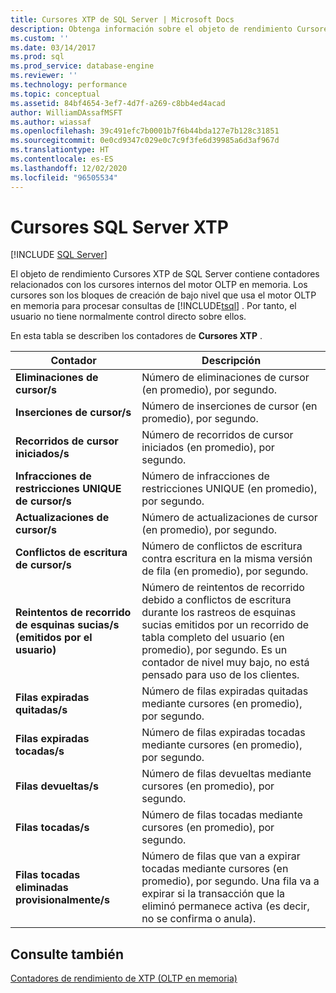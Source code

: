 ```yaml
---
title: Cursores XTP de SQL Server | Microsoft Docs
description: Obtenga información sobre el objeto de rendimiento Cursores XTP de SQL Server, que contiene contadores relacionados con los cursores internos del motor OLTP en memoria.
ms.custom: ''
ms.date: 03/14/2017
ms.prod: sql
ms.prod_service: database-engine
ms.reviewer: ''
ms.technology: performance
ms.topic: conceptual
ms.assetid: 84bf4654-3ef7-4d7f-a269-c8bb4ed4acad
author: WilliamDAssafMSFT
ms.author: wiassaf
ms.openlocfilehash: 39c491efc7b0001b7f6b44bda127e7b128c31851
ms.sourcegitcommit: 0e0cd9347c029e0c7c9f3fe6d39985a6d3af967d
ms.translationtype: HT
ms.contentlocale: es-ES
ms.lasthandoff: 12/02/2020
ms.locfileid: "96505534"
---
```

# <a name="sql-server-xtp-cursors"></a>Cursores SQL Server XTP
 [!INCLUDE [SQL Server](../../includes/applies-to-version/sqlserver.md)]

  El objeto de rendimiento Cursores XTP de SQL Server contiene contadores relacionados con los cursores internos del motor OLTP en memoria. Los cursores son los bloques de creación de bajo nivel que usa el motor OLTP en memoria para procesar consultas de [!INCLUDE[tsql](../../includes/tsql-md.md)] . Por tanto, el usuario no tiene normalmente control directo sobre ellos.  
  
 En esta tabla se describen los contadores de **Cursores XTP** .  
  
|Contador|Descripción|  
|-------------|-----------------|  
|**Eliminaciones de cursor/s**|Número de eliminaciones de cursor (en promedio), por segundo.|  
|**Inserciones de cursor/s**|Número de inserciones de cursor (en promedio), por segundo.|  
|**Recorridos de cursor iniciados/s**|Número de recorridos de cursor iniciados (en promedio), por segundo.|  
|**Infracciones de restricciones UNIQUE de cursor/s**|Número de infracciones de restricciones UNIQUE (en promedio), por segundo.|  
|**Actualizaciones de cursor/s**|Número de actualizaciones de cursor (en promedio), por segundo.|  
|**Conflictos de escritura de cursor/s**|Número de conflictos de escritura contra escritura en la misma versión de fila (en promedio), por segundo.|  
|**Reintentos de recorrido de esquinas sucias/s (emitidos por el usuario)**|Número de reintentos de recorrido debido a conflictos de escritura durante los rastreos de esquinas sucias emitidos por un recorrido de tabla completo del usuario (en promedio), por segundo. Es un contador de nivel muy bajo, no está pensado para uso de los clientes.|  
|**Filas expiradas quitadas/s**|Número de filas expiradas quitadas mediante cursores (en promedio), por segundo.|  
|**Filas expiradas tocadas/s**|Número de filas expiradas tocadas mediante cursores (en promedio), por segundo.|  
|**Filas devueltas/s**|Número de filas devueltas mediante cursores (en promedio), por segundo.|  
|**Filas tocadas/s**|Número de filas tocadas mediante cursores (en promedio), por segundo.|  
|**Filas tocadas eliminadas provisionalmente/s**|Número de filas que van a expirar tocadas mediante cursores (en promedio), por segundo. Una fila va a expirar si la transacción que la eliminó permanece activa (es decir, no se confirma o anula).|  
  
## <a name="see-also"></a>Consulte también  
 [Contadores de rendimiento de XTP &#40;OLTP en memoria&#41;](../../relational-databases/performance-monitor/sql-server-xtp-in-memory-oltp-performance-counters.md)  
  
  
